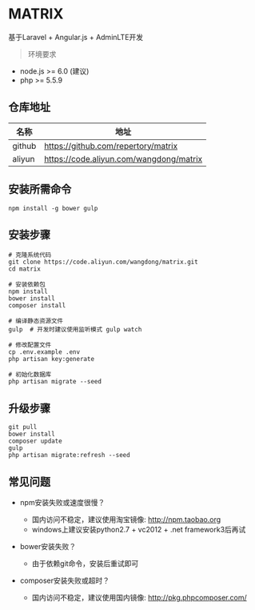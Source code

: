 # MATRIX
基于Laravel + Angular.js + AdminLTE开发

> 环境要求
- node.js >= 6.0 (建议)
- php >= 5.5.9

## 仓库地址
|名称|地址|
| - | - |
| github | https://github.com/repertory/matrix |
| aliyun | https://code.aliyun.com/wangdong/matrix |

## 安装所需命令
```
npm install -g bower gulp
```

## 安装步骤
```
# 克隆系统代码
git clone https://code.aliyun.com/wangdong/matrix.git
cd matrix

# 安装依赖包
npm install
bower install
composer install

# 编译静态资源文件
gulp  # 开发时建议使用监听模式 gulp watch

# 修改配置文件
cp .env.example .env
php artisan key:generate

# 初始化数据库
php artisan migrate --seed
```

## 升级步骤
```
git pull
bower install
composer update
gulp
php artisan migrate:refresh --seed
```

## 常见问题
- npm安装失败或速度很慢？
  - 国内访问不稳定，建议使用淘宝镜像: http://npm.taobao.org
  - windows上建议安装python2.7 + vc2012 + .net framework3后再试

- bower安装失败？
  - 由于依赖git命令，安装后重试即可

- composer安装失败或超时？
  - 国内访问不稳定，建议使用国内镜像: http://pkg.phpcomposer.com/
